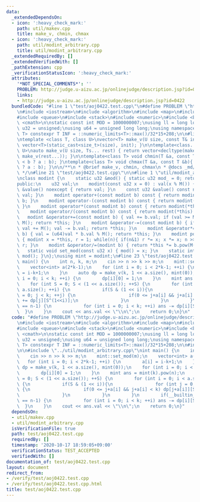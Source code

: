 ```yaml
---
data:
  _extendedDependsOn:
  - icon: ':heavy_check_mark:'
    path: util/makev.cpp
    title: make_v, chmin, chmax
  - icon: ':heavy_check_mark:'
    path: util/modint_arbitrary.cpp
    title: util/modint_arbitrary.cpp
  _extendedRequiredBy: []
  _extendedVerifiedWith: []
  _pathExtension: cpp
  _verificationStatusIcon: ':heavy_check_mark:'
  attributes:
    '*NOT_SPECIAL_COMMENTS*': ''
    PROBLEM: http://judge.u-aizu.ac.jp/onlinejudge/description.jsp?id=0422
    links:
    - http://judge.u-aizu.ac.jp/onlinejudge/description.jsp?id=0422
  bundledCode: "#line 1 \"test/aoj0422.test.cpp\"\n#define PROBLEM \"http://judge.u-aizu.ac.jp/onlinejudge/description.jsp?id=0422\"\
    \n#include <iostream>\n#include <algorithm>\n#include <map>\n#include <set>\n\
    #include <queue>\n#include <stack>\n#include <numeric>\n#include <bitset>\n#include\
    \ <cmath>\n\nstatic const int MOD = 1000000007;\nusing ll = long long;\nusing\
    \ u32 = unsigned;\nusing u64 = unsigned long long;\nusing namespace std;\n\ntemplate<class\
    \ T> constexpr T INF = ::numeric_limits<T>::max()/32*15+208;\n\n#line 1 \"util/makev.cpp\"\
    \ntemplate <class T, class U>\nvector<T> make_v(U size, const T& init){ return\
    \ vector<T>(static_cast<size_t>(size), init); }\n\ntemplate<class... Ts, class\
    \ U>\nauto make_v(U size, Ts... rest) { return vector<decltype(make_v(rest...))>(static_cast<size_t>(size),\
    \ make_v(rest...)); }\n\ntemplate<class T> void chmin(T &a, const T &b){ a = (a\
    \ < b ? a : b); }\ntemplate<class T> void chmax(T &a, const T &b){ a = (a > b\
    \ ? a : b); }\n\n/**\n * @brief make_v, chmin, chmax\n * @docs _md/makev.md\n\
    \ */\n#line 21 \"test/aoj0422.test.cpp\"\n\n#line 1 \"util/modint_arbitrary.cpp\"\
    \nclass modint {\n    static u32 &mod() { static u32 mod_ = 0; return mod_; }\n\
    public:\n    u32 val;\n    modint(const u32 x = 0) : val(x % M()) {}\n    u32\
    \ &value() noexcept { return val; }\n    const u32 &value() const noexcept { return\
    \ val; }\n    modint operator+(const modint b) const { return modint(*this) +=\
    \ b; }\n    modint operator-(const modint b) const { return modint(*this) -= b;\
    \ }\n    modint operator*(const modint b) const { return modint(*this) *= b; }\n\
    \    modint operator/(const modint b) const { return modint(*this) /= b; }\n \
    \   modint &operator+=(const modint b) { val += b.val; if (val >= M()) val -=\
    \ M(); return *this; }\n    modint &operator-=(const modint b) { if (val < b.val)\
    \ val += M(); val -= b.val; return *this; }\n    modint &operator*=(const modint\
    \ b) { val = (u64)val * b.val % M(); return *this; }\n    modint pow(ll n) const\
    \ { modint x = *this, r = 1; while(n){ if(n&1) r *= x; x *= x; n >>= 1; } return\
    \ r; }\n    modint &operator/=(modint b) { return *this *= b.pow(M()-2); }\n \
    \   static void set_mod(const u32 x) { mod() = x; }\n    static int M() { return\
    \ mod(); }\n};\nusing mint = modint;\n#line 23 \"test/aoj0422.test.cpp\"\nint\
    \ main() {\n    int n, k, m;\n    cin >> n >> k >> m;\n    mint::set_mod(m);\n\
    \    vector<int> a(2*k-1);\n    for (int i = 0; i < 2*k-1; ++i) {\n        a[i]\
    \ = i-k+1;\n    }\n    auto dp = make_v(k, 1 << a.size(), mint(0));\n    for (int\
    \ i = 0; i < k; ++i) {\n        dp[i][0] = 1;\n    }\n    mint ans = mint(k).pow(n);\n\
    \    for (int S = 0; S < (1 << a.size()); ++S) {\n        for (int i = 0; i <\
    \ a.size(); ++i) {\n            if(S & (1 << i)){\n                for (int j\
    \ = 0; j < k; ++j) {\n                    if(0 <= j+a[i] && j+a[i] < k) dp[j+a[i]][S]\
    \ += dp[j][S^(1<<i)];\n                }\n            }\n        }\n        if(__builtin_popcount(S)\
    \ == n-1) {\n            for (int i = 0; i < k; ++i) ans -= dp[i][S];\n      \
    \  }\n    }\n    cout << ans.val << \"\\n\";\n    return 0;\n}\n"
  code: "#define PROBLEM \"http://judge.u-aizu.ac.jp/onlinejudge/description.jsp?id=0422\"\
    \n#include <iostream>\n#include <algorithm>\n#include <map>\n#include <set>\n\
    #include <queue>\n#include <stack>\n#include <numeric>\n#include <bitset>\n#include\
    \ <cmath>\n\nstatic const int MOD = 1000000007;\nusing ll = long long;\nusing\
    \ u32 = unsigned;\nusing u64 = unsigned long long;\nusing namespace std;\n\ntemplate<class\
    \ T> constexpr T INF = ::numeric_limits<T>::max()/32*15+208;\n\n#include \"../util/makev.cpp\"\
    \n\n#include \"../util/modint_arbitrary.cpp\"\nint main() {\n    int n, k, m;\n\
    \    cin >> n >> k >> m;\n    mint::set_mod(m);\n    vector<int> a(2*k-1);\n \
    \   for (int i = 0; i < 2*k-1; ++i) {\n        a[i] = i-k+1;\n    }\n    auto\
    \ dp = make_v(k, 1 << a.size(), mint(0));\n    for (int i = 0; i < k; ++i) {\n\
    \        dp[i][0] = 1;\n    }\n    mint ans = mint(k).pow(n);\n    for (int S\
    \ = 0; S < (1 << a.size()); ++S) {\n        for (int i = 0; i < a.size(); ++i)\
    \ {\n            if(S & (1 << i)){\n                for (int j = 0; j < k; ++j)\
    \ {\n                    if(0 <= j+a[i] && j+a[i] < k) dp[j+a[i]][S] += dp[j][S^(1<<i)];\n\
    \                }\n            }\n        }\n        if(__builtin_popcount(S)\
    \ == n-1) {\n            for (int i = 0; i < k; ++i) ans -= dp[i][S];\n      \
    \  }\n    }\n    cout << ans.val << \"\\n\";\n    return 0;\n}"
  dependsOn:
  - util/makev.cpp
  - util/modint_arbitrary.cpp
  isVerificationFile: true
  path: test/aoj0422.test.cpp
  requiredBy: []
  timestamp: '2020-10-17 18:59:05+09:00'
  verificationStatus: TEST_ACCEPTED
  verifiedWith: []
documentation_of: test/aoj0422.test.cpp
layout: document
redirect_from:
- /verify/test/aoj0422.test.cpp
- /verify/test/aoj0422.test.cpp.html
title: test/aoj0422.test.cpp
---
```

